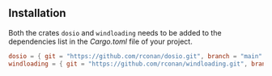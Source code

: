 ## Installation

Both the crates `dosio` and `windloading` needs to be added to the dependencies list in the *Cargo.toml* file of your project.
```toml
dosio = { git = "https://github.com/rconan/dosio.git", branch = "main" }
windloading = { git = "https://github.com/rconan/windloading.git", branch = "main" }
```
